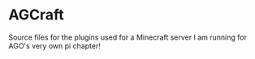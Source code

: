 # AGCraft
 Source files for the plugins used for a Minecraft server I am running for AGO's very own pi chapter!
